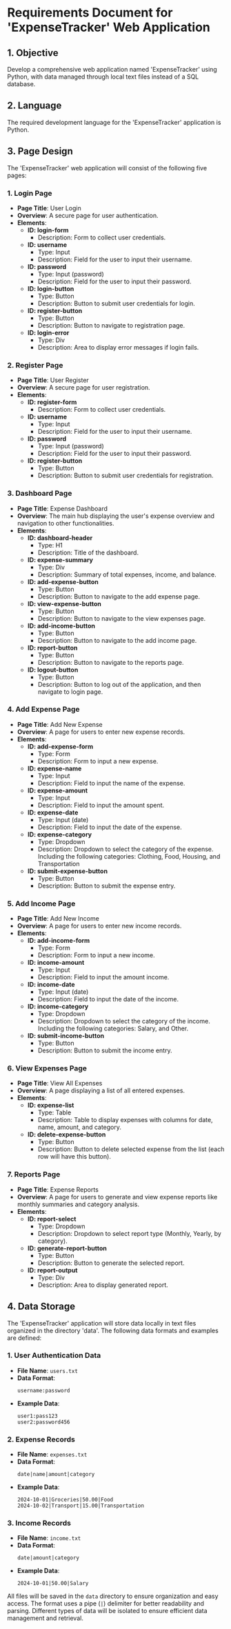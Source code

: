 # Requirements Document for 'ExpenseTracker' Web Application

## 1. Objective
Develop a comprehensive web application named 'ExpenseTracker' using Python, with data managed through local text files instead of a SQL database.

## 2. Language
The required development language for the 'ExpenseTracker' application is Python.

## 3. Page Design

The 'ExpenseTracker' web application will consist of the following five pages:

### 1. Login Page
- **Page Title**: User Login
- **Overview**: A secure page for user authentication.
- **Elements**:
  - **ID: login-form**
    - Description: Form to collect user credentials.
  - **ID: username**
    - Type: Input
    - Description: Field for the user to input their username.
  - **ID: password**
    - Type: Input (password)
    - Description: Field for the user to input their password.
  - **ID: login-button**
    - Type: Button
    - Description: Button to submit user credentials for login.
  - **ID: register-button**
    - Type: Button
    - Description: Button to navigate to registration page.
  - **ID: login-error**
    - Type: Div
    - Description: Area to display error messages if login fails.

### 2. Register Page
- **Page Title**: User Register
- **Overview**: A secure page for user registration.
- **Elements**:
  - **ID: register-form**
    - Description: Form to collect user credentials.
  - **ID: username**
    - Type: Input
    - Description: Field for the user to input their username.
  - **ID: password**
    - Type: Input (password)
    - Description: Field for the user to input their password.
  - **ID: register-button**
    - Type: Button
    - Description: Button to submit user credentials for registration.

### 3. Dashboard Page
- **Page Title**: Expense Dashboard
- **Overview**: The main hub displaying the user's expense overview and navigation to other functionalities.
- **Elements**:
  - **ID: dashboard-header**
    - Type: H1
    - Description: Title of the dashboard.
  - **ID: expense-summary**
    - Type: Div
    - Description: Summary of total expenses, income, and balance.
  - **ID: add-expense-button**
    - Type: Button
    - Description: Button to navigate to the add expense page.
  - **ID: view-expense-button**
    - Type: Button
    - Description: Button to navigate to the view expenses page.
  - **ID: add-income-button**
    - Type: Button
    - Description: Button to navigate to the add income page.
  - **ID: report-button**
    - Type: Button
    - Description: Button to navigate to the reports page.
  - **ID: logout-button**
    - Type: Button
    - Description: Button to log out of the application, and then navigate to login page.

### 4. Add Expense Page
- **Page Title**: Add New Expense
- **Overview**: A page for users to enter new expense records.
- **Elements**:
  - **ID: add-expense-form**
    - Type: Form
    - Description: Form to input a new expense.
  - **ID: expense-name**
    - Type: Input
    - Description: Field to input the name of the expense.
  - **ID: expense-amount**
    - Type: Input
    - Description: Field to input the amount spent.
  - **ID: expense-date**
    - Type: Input (date)
    - Description: Field to input the date of the expense.
  - **ID: expense-category**
    - Type: Dropdown
    - Description: Dropdown to select the category of the expense. Including the following categories: Clothing, Food, Housing, and Transportation
  - **ID: submit-expense-button**
    - Type: Button
    - Description: Button to submit the expense entry.

### 5. Add Income Page
- **Page Title**: Add New Income
- **Overview**: A page for users to enter new income records.
- **Elements**:
  - **ID: add-income-form**
    - Type: Form
    - Description: Form to input a new income.
  - **ID: income-amount**
    - Type: Input
    - Description: Field to input the amount income.
  - **ID: income-date**
    - Type: Input (date)
    - Description: Field to input the date of the income.
  - **ID: income-category**
    - Type: Dropdown
    - Description: Dropdown to select the category of the income. Including the following categories: Salary, and Other.
  - **ID: submit-income-button**
    - Type: Button
    - Description: Button to submit the income entry.

### 6. View Expenses Page
- **Page Title**: View All Expenses
- **Overview**: A page displaying a list of all entered expenses.
- **Elements**:
  - **ID: expense-list**
    - Type: Table
    - Description: Table to display expenses with columns for date, name, amount, and category.
  - **ID: delete-expense-button**
    - Type: Button
    - Description: Button to delete selected expense from the list (each row will have this button).

### 7. Reports Page
- **Page Title**: Expense Reports
- **Overview**: A page for users to generate and view expense reports like monthly summaries and category analysis.
- **Elements**:
  - **ID: report-select**
    - Type: Dropdown
    - Description: Dropdown to select report type (Monthly, Yearly, by category).
  - **ID: generate-report-button**
    - Type: Button
    - Description: Button to generate the selected report.
  - **ID: report-output**
    - Type: Div
    - Description: Area to display generated report.

## 4. Data Storage

The 'ExpenseTracker' application will store data locally in text files organized in the directory 'data'. The following data formats and examples are defined:

### 1. User Authentication Data
- **File Name**: `users.txt`
- **Data Format**: 
  ```
  username:password
  ```
- **Example Data**:
  ```
  user1:pass123
  user2:password456
  ```

### 2. Expense Records
- **File Name**: `expenses.txt`
- **Data Format**: 
  ```
  date|name|amount|category
  ```
- **Example Data**:
  ```
  2024-10-01|Groceries|50.00|Food
  2024-10-02|Transport|15.00|Transportation
  ```

### 3. Income Records
- **File Name**: `income.txt`
- **Data Format**: 
  ```
  date|amount|category
  ```
- **Example Data**:
  ```
  2024-10-01|50.00|Salary
  ```

All files will be saved in the `data` directory to ensure organization and easy access. The format uses a pipe (`|`) delimiter for better readability and parsing. Different types of data will be isolated to ensure efficient data management and retrieval.